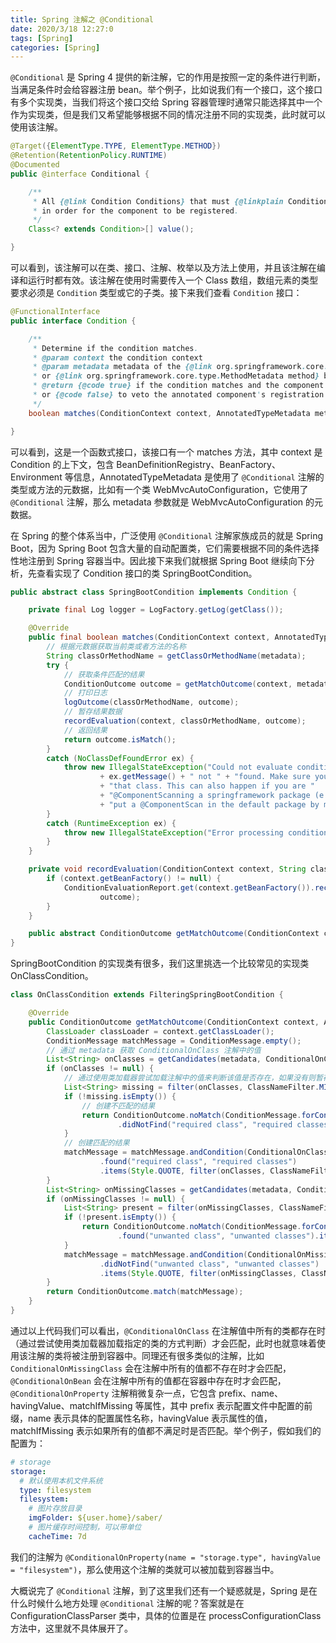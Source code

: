 ```yaml
---
title: Spring 注解之 @Conditional
date: 2020/3/18 12:27:0
tags: [Spring]
categories: [Spring]
---
```


`@Conditional` 是 Spring 4 提供的新注解，它的作用是按照一定的条件进行判断，当满足条件时会给容器注册 bean。举个例子，比如说我们有一个接口，这个接口有多个实现类，当我们将这个接口交给 Spring 容器管理时通常只能选择其中一个作为实现类，但是我们又希望能够根据不同的情况注册不同的实现类，此时就可以使用该注解。

<!--more-->

```java
@Target({ElementType.TYPE, ElementType.METHOD})
@Retention(RetentionPolicy.RUNTIME)
@Documented
public @interface Conditional {

    /**
     * All {@link Condition Conditions} that must {@linkplain Condition#matches match}
     * in order for the component to be registered.
     */
    Class<? extends Condition>[] value();

}
```

可以看到，该注解可以在类、接口、注解、枚举以及方法上使用，并且该注解在编译和运行时都有效。该注解在使用时需要传入一个 Class 数组，数组元素的类型要求必须是 `Condition` 类型或它的子类。接下来我们查看 `Condition` 接口：

```java
@FunctionalInterface
public interface Condition {

    /**
     * Determine if the condition matches.
     * @param context the condition context
     * @param metadata metadata of the {@link org.springframework.core.type.AnnotationMetadata class}
     * or {@link org.springframework.core.type.MethodMetadata method} being checked
     * @return {@code true} if the condition matches and the component can be registered,
     * or {@code false} to veto the annotated component's registration
     */
    boolean matches(ConditionContext context, AnnotatedTypeMetadata metadata);

}
```

可以看到，这是一个函数式接口，该接口有一个 matches 方法，其中 context 是 Condition 的上下文，包含 BeanDefinitionRegistry、BeanFactory、Environment 等信息，AnnotatedTypeMetadata 是使用了 `@Conditional` 注解的类型或方法的元数据，比如有一个类 WebMvcAutoConfiguration，它使用了 `@Conditional` 注解，那么 metadata 参数就是 WebMvcAutoConfiguration 的元数据。

在 Spring 的整个体系当中，广泛使用 `@Conditional` 注解家族成员的就是 Spring Boot，因为 Spring Boot 包含大量的自动配置类，它们需要根据不同的条件选择性地注册到 Spring 容器当中。因此接下来我们就根据 Spring Boot 继续向下分析，先查看实现了 Condition 接口的类 SpringBootCondition。

```java
public abstract class SpringBootCondition implements Condition {

    private final Log logger = LogFactory.getLog(getClass());

    @Override
    public final boolean matches(ConditionContext context, AnnotatedTypeMetadata metadata) {
        // 根据元数据获取当前类或者方法的名称
    	String classOrMethodName = getClassOrMethodName(metadata);
    	try {
            // 获取条件匹配的结果
            ConditionOutcome outcome = getMatchOutcome(context, metadata);
            // 打印日志
            logOutcome(classOrMethodName, outcome);
            // 暂存结果数据
            recordEvaluation(context, classOrMethodName, outcome);
            // 返回结果
            return outcome.isMatch();
    	}
    	catch (NoClassDefFoundError ex) {
            throw new IllegalStateException("Could not evaluate condition on " + classOrMethodName + " due to "
                    + ex.getMessage() + " not " + "found. Make sure your own configuration does not rely on "
                    + "that class. This can also happen if you are "
                    + "@ComponentScanning a springframework package (e.g. if you "
                    + "put a @ComponentScan in the default package by mistake)", ex);
    	}
    	catch (RuntimeException ex) {
            throw new IllegalStateException("Error processing condition on " + getName(metadata), ex);
    	}
    }

    private void recordEvaluation(ConditionContext context, String classOrMethodName, ConditionOutcome outcome) {
    	if (context.getBeanFactory() != null) {
            ConditionEvaluationReport.get(context.getBeanFactory()).recordConditionEvaluation(classOrMethodName, this,
                    outcome);
    	}
    }

    public abstract ConditionOutcome getMatchOutcome(ConditionContext context, AnnotatedTypeMetadata metadata);
}
```

SpringBootCondition 的实现类有很多，我们这里挑选一个比较常见的实现类 OnClassCondition。

```java
class OnClassCondition extends FilteringSpringBootCondition {

    @Override
    public ConditionOutcome getMatchOutcome(ConditionContext context, AnnotatedTypeMetadata metadata) {
        ClassLoader classLoader = context.getClassLoader();
        ConditionMessage matchMessage = ConditionMessage.empty();
        // 通过 metadata 获取 ConditionalOnClass 注解中的值
        List<String> onClasses = getCandidates(metadata, ConditionalOnClass.class);
        if (onClasses != null) {
            // 通过使用类加载器尝试加载注解中的值来判断该值是否存在，如果没有则暂存
            List<String> missing = filter(onClasses, ClassNameFilter.MISSING, classLoader);
            if (!missing.isEmpty()) {
                // 创建不匹配的结果
                return ConditionOutcome.noMatch(ConditionMessage.forCondition(ConditionalOnClass.class)
                        .didNotFind("required class", "required classes").items(Style.QUOTE, missing));
            }
            // 创建匹配的结果
            matchMessage = matchMessage.andCondition(ConditionalOnClass.class)
                    .found("required class", "required classes")
                    .items(Style.QUOTE, filter(onClasses, ClassNameFilter.PRESENT, classLoader));
        }
        List<String> onMissingClasses = getCandidates(metadata, ConditionalOnMissingClass.class);
        if (onMissingClasses != null) {
            List<String> present = filter(onMissingClasses, ClassNameFilter.PRESENT, classLoader);
            if (!present.isEmpty()) {
                return ConditionOutcome.noMatch(ConditionMessage.forCondition(ConditionalOnMissingClass.class)
                        .found("unwanted class", "unwanted classes").items(Style.QUOTE, present));
            }
            matchMessage = matchMessage.andCondition(ConditionalOnMissingClass.class)
                    .didNotFind("unwanted class", "unwanted classes")
                    .items(Style.QUOTE, filter(onMissingClasses, ClassNameFilter.MISSING, classLoader));
        }
        return ConditionOutcome.match(matchMessage);
    }
}
```

通过以上代码我们可以看出，`@ConditionalOnClass` 在注解值中所有的类都存在时（通过尝试使用类加载器加载指定的类的方式判断）才会匹配，此时也就意味着使用该注解的类将被注册到容器中。同理还有很多类似的注解，比如 `ConditionalOnMissingClass` 会在注解中所有的值都不存在时才会匹配，`@ConditionalOnBean` 会在注解中所有的值都在容器中存在时才会匹配，`@ConditionalOnProperty` 注解稍微复杂一点，它包含 prefix、name、havingValue、matchIfMissing 等属性，其中 prefix 表示配置文件中配置的前缀，name 表示具体的配置属性名称，havingValue 表示属性的值，matchIfMissing 表示如果所有的值都不满足时是否匹配。举个例子，假如我们的配置为：

```yml
# storage
storage:
  # 默认使用本机文件系统
  type: filesystem
  filesystem:
    # 图片存放目录
    imgFolder: ${user.home}/saber/
    # 图片缓存时间控制，可以带单位
    cacheTime: 7d
```

我们的注解为 `@ConditionalOnProperty(name = "storage.type", havingValue = "filesystem")`，那么使用这个注解的类就可以被加载到容器当中。

大概说完了 `@Conditional` 注解，到了这里我们还有一个疑惑就是，Spring 是在什么时候什么地方处理 `@Conditional` 注解的呢？答案就是在 ConfigurationClassParser 类中，具体的位置是在 processConfigurationClass 方法中，这里就不具体展开了。